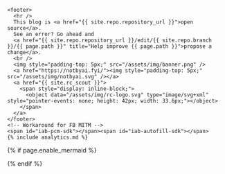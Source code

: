    <footer>
      <hr />
      This blog is <a href="{{ site.repo.repository_url }}">open source</a>.
      See an error? Go ahead and
      <a href="{{ site.repo.repository_url }}/edit/{{ site.repo.branch }}/{{ page.path }}" title="Help improve {{ page.path }}">propose a change</a>.
      <br />
      <img style="padding-top: 5px;" src="/assets/img/banner.png" />
      <a href="https://notbyai.fyi/"><img style="padding-top: 5px;" src="/assets/img/notbyai.svg" /></a>
      <a href="{{ site.rc_scout }}">
        <span style="display: inline-block;">
          <object data="/assets/img/rc-logo.svg" type="image/svg+xml" style="pointer-events: none; height: 42px; width: 33.6px;"></object>
        </span>
      </a>
    </footer>
    <!-- Workaround for FB MITM -->
    <span id="iab-pcm-sdk"></span><span id="iab-autofill-sdk"></span>
    {% include analytics.md %}
{% if page.enable_mermaid %}
<script src="https://cdnjs.cloudflare.com/ajax/libs/mermaid/8.0.0/mermaid.min.js"></script>
<script>
var config = {
    startOnLoad:true,
    theme: 'forest',
    flowchart:{
            useMaxWidth:false,
            htmlLabels:true
        }
};
mermaid.initialize(config);
window.mermaid.init(undefined, document.querySelectorAll('.language-mermaid'));
</script>
{% endif %}
